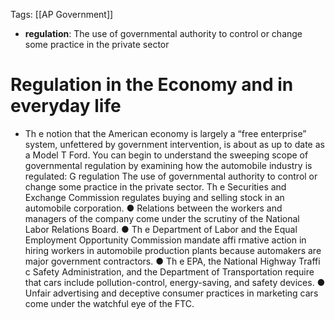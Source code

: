 Tags: [[AP Government]]

- **regulation**: The use of governmental authority to control or change some practice in the private sector

# Regulation in the Economy and in everyday life
- Th e notion that the American economy is largely a “free enterprise” system, unfettered by government intervention, is about as up to date as a Model T Ford. You can begin to understand the sweeping scope of governmental regulation by examining how the automobile industry is regulated: G regulation The use of governmental authority to control or change some practice in the private sector.  Th e Securities and Exchange Commission regulates buying and selling stock in an automobile corporation. ● Relations between the workers and managers of the company come under the scrutiny of the National Labor Relations Board. ● Th e Department of Labor and the Equal Employment Opportunity Commission mandate affi rmative action in hiring workers in automobile production plants because automakers are major government contractors. ● Th e EPA, the National Highway Traffi c Safety Administration, and the Department of Transportation require that cars include pollution-control, energy-saving, and safety devices. ● Unfair advertising and deceptive consumer practices in marketing cars come under the watchful eye of the FTC.